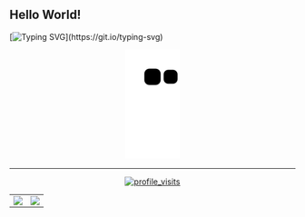 ## Hello World!
[![Typing SVG](https://readme-typing-svg.demolab.com?font=Fira+Code&size=15&duration=2000&pause=2000&color=BEF0CB&width=435&lines=Ol%C3%A1!+.+.+.;Eu+sou+Jo%C3%A3o+Vitor+Fonseca+.+.+.;Bem+vindo+ao+meu+github+!+.+.+.)](https://git.io/typing-svg)

<div align="center">
   <a href="https://github.com/Joaovitron999">
       <table >
           <tr>
                <td>
                  <img style="vertical-align: bottom; display:block; object-fit: cover;" src="https://github-readme-stats.vercel.app/api?username=Joaovitron999&show_icons=true&theme=gotham&include_all_commits=true&count_private=true"/>
                </td>
               <td>
                  <img style="vertical-align: bottom; display:block; object-fit: cover;" width="100%" src="https://github-readme-stats.vercel.app/api/top-langs/?username=Joaovitron999&layout=compact&theme=gotham"/>
               </td>     
          </tr>
          </div>
   
   

![github contribution grid snake animation](https://raw.githubusercontent.com/Joaovitron999/Joaovitron999/output/github-contribution-grid-snake.svg)

 
<hr>
   
[![profile_visits](https://komarev.com/ghpvc/?username=Joaovitron999&color=blue&style=flat-square&label=Profile+Visits)](https://github.com/Joaovitron999 "since Dec 25, 2020")
